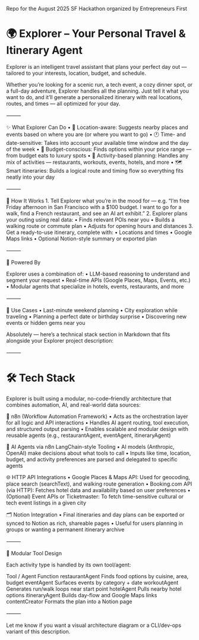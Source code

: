 Repo for the August 2025 SF Hackathon organized by Entrepreneurs First

# 🌍 Explorer – Your Personal Travel & Itinerary Agent

Explorer is an intelligent travel assistant that plans your perfect day out — tailored to your interests, location, budget, and schedule.

Whether you’re looking for a scenic run, a tech event, a cozy dinner spot, or a full-day adventure, Explorer handles all the planning. Just tell it what you want to do, and it’ll generate a personalized itinerary with real locations, routes, and times — all optimized for your day.

⸻

✨ What Explorer Can Do
	•	📍 Location-aware: Suggests nearby places and events based on where you are (or where you want to go)
	•	🕐 Time- and date-sensitive: Takes into account your available time window and the day of the week
	•	💸 Budget-conscious: Finds options within your price range — from budget eats to luxury spots
	•	🧭 Activity-based planning: Handles any mix of activities — restaurants, workouts, events, hotels, and more
	•	🗺️ Smart itineraries: Builds a logical route and timing flow so everything fits neatly into your day

⸻

🚀 How It Works
	1.	Tell Explorer what you’re in the mood for — e.g.
“I’m free Friday afternoon in San Francisco with a $100 budget. I want to go for a walk, find a French restaurant, and see an AI art exhibit.”
	2.	Explorer plans your outing using real data:
	•	Finds relevant POIs near you
	•	Builds a walking route or commute plan
	•	Adjusts for opening hours and distances
	3.	Get a ready-to-use itinerary, complete with:
	•	Locations and times
	•	Google Maps links
	•	Optional Notion-style summary or exported plan

⸻

🧠 Powered By

Explorer uses a combination of:
	•	LLM-based reasoning to understand and segment your request
	•	Real-time APIs (Google Places, Maps, Events, etc.)
	•	Modular agents that specialize in hotels, events, restaurants, and more

⸻

🔧 Use Cases
	•	Last-minute weekend planning
	•	City exploration while traveling
	•	Planning a perfect date or birthday surprise
	•	Discovering new events or hidden gems near you


 Absolutely — here’s a technical stack section in Markdown that fits alongside your Explorer project description:

⸻

# 🛠 Tech Stack

Explorer is built using a modular, no-code–friendly architecture that combines automation, AI, and real-world data sources:

🔄 n8n (Workflow Automation Framework)
	•	Acts as the orchestration layer for all logic and API interactions
	•	Handles AI agent routing, tool execution, and structured output parsing
	•	Enables scalable and modular design with reusable agents (e.g., restaurantAgent, eventAgent, itineraryAgent)

🤖 AI Agents via n8n LangChain-style Tooling
	•	AI models (Anthropic, OpenAI) make decisions about what tools to call
	•	Inputs like time, location, budget, and activity preferences are parsed and delegated to specific agents

🌐 HTTP API Integrations
	•	Google Places & Maps API:
Used for geocoding, place search (searchText), and walking route generation
	•	Booking.com API (via HTTP):
Fetches hotel data and availability based on user preferences
	•	(Optional) Event APIs or Ticketmaster:
To fetch time-sensitive cultural or tech event listings in a given city

🗂️ Notion Integration
	•	Final itineraries and day plans can be exported or synced to Notion as rich, shareable pages
	•	Useful for users planning in groups or wanting a permanent itinerary archive

⸻

🔧 Modular Tool Design

Each activity type is handled by its own tool/agent:

Tool / Agent	Function
restaurantAgent	Finds food options by cuisine, area, budget
eventAgent	Surfaces events by category + date
workoutAgent	Generates run/walk loops near start point
hotelAgent	Pulls nearby hotel options
itineraryAgent	Builds day-flow and Google Maps links
contentCreator	Formats the plan into a Notion page


⸻

Let me know if you want a visual architecture diagram or a CLI/dev-ops variant of this description.
